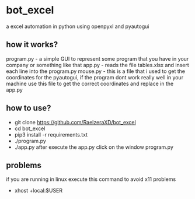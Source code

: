# bot_excel
a excel automation in python using openpyxl and pyautogui

## how it works?
program.py - a simple GUI to represent some program that you have in your company or something like that
app.py - reads the file tables.xlsx and insert each line into the program.py
mouse.py - this is a file that i used to get the coordinates for the pyautogui, if the program dont work really well in your machine use this file to get the correct coordinates and replace in the app.py

## how to use?
* git clone https://github.com/RaelzeraXD/bot_excel
* cd bot_excel
* pip3 install -r requirements.txt
* ./program.py
* ./app.py
after execute the app.py click on the window program.py 

## problems
if you are running in linux execute this command to avoid x11 problems
* xhost +local:$USER
